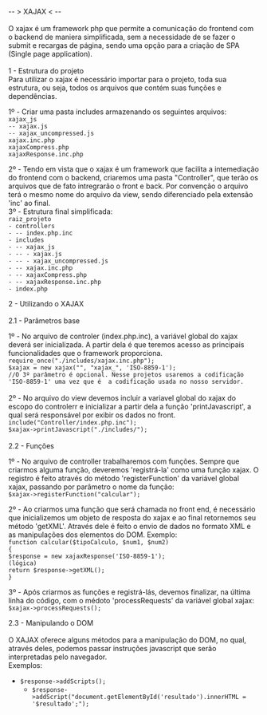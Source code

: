 -- > XAJAX < -- <br><br>
O xajax é um framework php que permite a comunicação do frontend com o backend de maniera simplificada, sem a necessidade de se fazer o submit e recargas de página, sendo uma opção para a criação de SPA (Single page application). <br>
<br>
1 - Estrutura do projeto
<br>
Para utilizar o xajax é necessário importar para o projeto, toda sua estrutura, ou seja, todos os arquivos que contém suas funções e dependências. <br>

1º - Criar uma pasta includes armazenando os seguintes arquivos:<br>
`xajax_js`<br>
  `-- xajax.js`<br>
  `-- xajax_uncompressed.js`<br>
`xajax.inc.php`<br>
`xajaxCompress.php` <br>
`xajaxResponse.inc.php` <br>

2º - Tendo em vista que o xajax é um framework que facilita a intemediação do frontend com o backend, criaremos uma pasta "Controller", que terão os arquivos que de fato intregrarão o front e back. Por convenção o arquivo terá o mesmo nome do arquivo da view, sendo diferenciado pela extensão 'inc' ao final. <br>
3º - Estrutura final simplificada: <br>
`raiz_projeto`<br>
`- controllers`<br>
`- -- index.php.inc`<br>
`- includes`<br>
`- -- xajax_js`<br>
`- -- - xajax.js`<br>
`- -- - xajax_uncompressed.js`<br>
`- -- xajax.inc.php`<br>
`- -- xajaxCompress.php`<br>
`- -- xajaxResponse.inc.php`<br>
`- index.php`<br>

2 - Utilizando o XAJAX
<br><br>
2.1 - Parâmetros base
<br>

1º - No arquivo de controler (index.php.inc), a variável global do xajax deverá ser inicializada. A partir dela é que teremos acesso as principais funcionalidades que o framework proporciona. <br>
`require_once("./includes/xajax.inc.php");`<br>
`$xajax = new xajax("", "xajax_", 'ISO-8859-1');` <br>
`//O 3º parâmetro é opcional. Nesse projetos usaremos a codificação 'ISO-8859-1' uma vez que é 
a codificação usada no nosso servidor.`<br><br>
2º - No arquivo do view devemos incluir a variavel global do xajax do escopo do controlerr e inicializar a partir dela a função 'printJavascript', a qual será responsável por exibir os dados no front.<br>
`include("Controller/index.php.inc");`<br>
`$xajax->printJavascript("./includes/");` <br>
<br>
2.2 - Funções
<br>

1º - No arquivo de controller trabalharemos com funções. Sempre que criarmos alguma função, deveremos 'registrá-la' como uma função xajax.
O registro é feito através do método 'registerFunction' da variável global xajax, passando por parâmetro o nome da função:<br>
`$xajax->registerFunction("calcular");` <br>

2º - Ao criarmos uma função que será chamada no front end, é necessário que inicializemos um objeto de resposta do xajax e ao final retornemos seu método 'getXML'.
Através dele é feito o envio de dados no formato XML e as manipulações dos elementos do DOM. Exemplo:<br>
`function calcular($tipoCalculo, $num1, $num2)`<br>
`{`<br>
  `$response = new xajaxResponse('ISO-8859-1');`<br>
  `(lógica)`<br>
  `return $response->getXML();`<br>
`}`<br>

3º - Após criarmos as funções e registrá-lás, devemos finalizar, na última linha do código, com o médoto 'processRequests' da variável global xajax: <br>
`$xajax->processRequests();` <br>

2.3 - Manipulando o DOM <br> <br>
O XAJAX oferece alguns métodos para a manipulação do DOM, no qual, através deles, podemos passar instruções javascript que serão interpretadas pelo navegador. <br>
Exemplos:<br>
- `$response->addScripts();`<br>
  - `$response->addScript("document.getElementById('resultado').innerHTML = '$resultado';");`<br>
